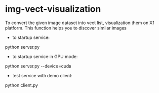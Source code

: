 # img-vect-visualization

To convert the given image dataset into vect list, visualization them on X1 platform. This function helps you to discover similar images

* to startup service:

python server.py 

* to startup service in GPU mode:

python server.py --device=cuda

* test service with demo client:

python client.py
